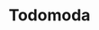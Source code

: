---
title: "Todomoda"
url: /ciudad-autonoma-de-buenos-aires/todomoda-avenida-pueyrredon/
shop: tienda
---